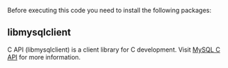 Before executing this code you need to install the following packages:

## libmysqlclient
C API (libmysqlclient) is a client library for C development. Visit [MySQL C API](https://dev.mysql.com/downloads/c-api/) for more information.

